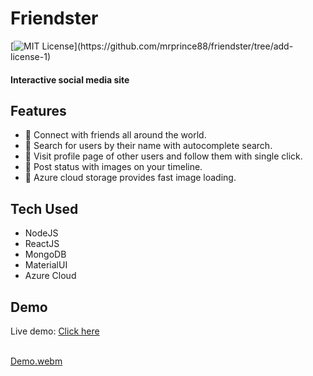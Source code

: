 # Friendster

[![MIT License](https://img.shields.io/apm/l/atomic-design-ui.svg?)](https://github.com/mrprince88/friendster/tree/add-license-1)

#### Interactive social media site

## Features

- 📌 Connect with friends all around the world.
- 📌 Search for users by their name with autocomplete search.
- 📌 Visit profile page of other users and follow them with single click.
- 📌 Post status with images on your timeline.
- 📌 Azure cloud storage provides fast image loading.

## Tech Used

- NodeJS
- ReactJS
- MongoDB
- MaterialUI
- Azure Cloud

## Demo

Live demo: <a href="https://friendster.azurewebsites.net" target="_blank">Click here</a>
<br />
<br />

[Demo.webm](https://user-images.githubusercontent.com/51236601/176987652-082371f1-0e8a-41fb-a7ed-1f62f98edc0b.webm)

